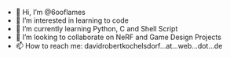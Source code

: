 - 👋 Hi, I’m @6ooflames
- 👀 I’m interested in learning to code
- 🌱 I’m currently learning Python, C and Shell Script
- 💞️ I’m looking to collaborate on NeRF and Game Design Projects
- 📫 How to reach me: davidrobertkochelsdorf...at...web...dot...de

<!---
6ooflames/6ooflames is a ✨ special ✨ repository because its `README.md` (this file) appears on your GitHub profile.
You can click the Preview link to take a look at your changes.
--->
